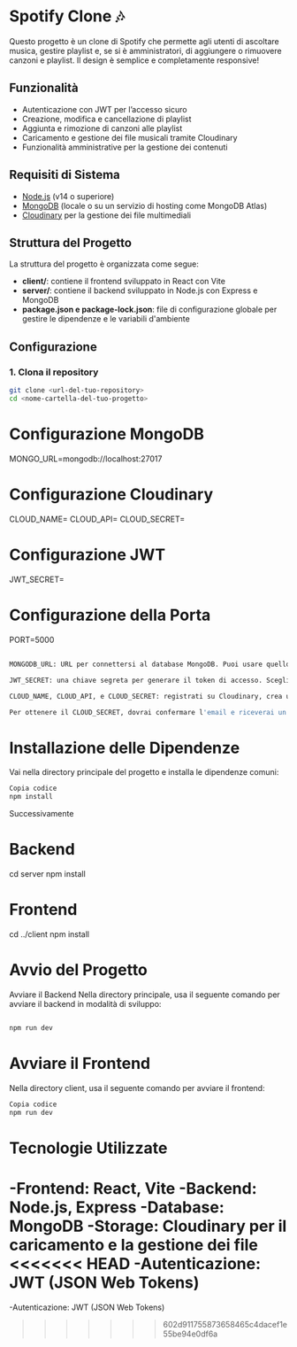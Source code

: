 # Spotify Clone 🎶

Questo progetto è un clone di Spotify che permette agli utenti di ascoltare musica, gestire playlist e, se si è amministratori, di aggiungere o rimuovere canzoni e playlist. Il design è semplice e completamente responsive!

## Funzionalità

- Autenticazione con JWT per l’accesso sicuro
- Creazione, modifica e cancellazione di playlist
- Aggiunta e rimozione di canzoni alle playlist
- Caricamento e gestione dei file musicali tramite Cloudinary
- Funzionalità amministrative per la gestione dei contenuti

## Requisiti di Sistema

- [Node.js](https://nodejs.org/) (v14 o superiore)
- [MongoDB](https://www.mongodb.com/) (locale o su un servizio di hosting come MongoDB Atlas)
- [Cloudinary](https://cloudinary.com/) per la gestione dei file multimediali

## Struttura del Progetto

La struttura del progetto è organizzata come segue:

- **client/**: contiene il frontend sviluppato in React con Vite
- **server/**: contiene il backend sviluppato in Node.js con Express e MongoDB
- **package.json e package-lock.json**: file di configurazione globale per gestire le dipendenze e le variabili d'ambiente

## Configurazione

### 1. Clona il repository

   ```bash
   git clone <url-del-tuo-repository>
   cd <nome-cartella-del-tuo-progetto>
```

# Configurazione MongoDB
MONGO_URL=mongodb://localhost:27017

# Configurazione Cloudinary
CLOUD_NAME=<nome-del-tuo-cloud>
CLOUD_API=<chiave-api-cloudinary>
CLOUD_SECRET=<segredo-cloudinary>

# Configurazione JWT
JWT_SECRET=<inserisci-una-password-segreta>

# Configurazione della Porta
PORT=5000

##
```bash
MONGODB_URL: URL per connettersi al database MongoDB. Puoi usare quello di default mongodb://localhost:27017/spotify-clone.

JWT_SECRET: una chiave segreta per generare il token di accesso. Scegli una stringa complessa e sicura.

CLOUD_NAME, CLOUD_API, e CLOUD_SECRET: registrati su Cloudinary, crea un cloud, e inserisci i valori appropriati. 

Per ottenere il CLOUD_SECRET, dovrai confermare l'email e riceverai un codice di autenticazione.
```

# Installazione delle Dipendenze

Vai nella directory principale del progetto e installa le dipendenze comuni:

```bash
Copia codice
npm install
```
Successivamente

# Backend
cd server
npm install

# Frontend
cd ../client
npm install

# Avvio del Progetto

Avviare il Backend
Nella directory principale, usa il seguente comando per avviare il backend in modalità di sviluppo:

```bash

npm run dev
```

# Avviare il Frontend
Nella directory client, usa il seguente comando per avviare il frontend:

```bash
Copia codice
npm run dev
```


# Tecnologie Utilizzate
 -Frontend: React, Vite
-Backend: Node.js, Express
-Database: MongoDB
-Storage: Cloudinary per il caricamento e la gestione dei file
<<<<<<< HEAD
-Autenticazione: JWT (JSON Web Tokens)
=======
-Autenticazione: JWT (JSON Web Tokens)
>>>>>>> 602d911755873658465c4dacef1e55be94e0df6a
